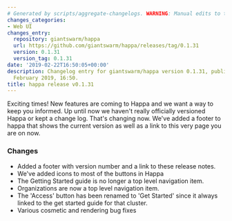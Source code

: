 ```yaml
---
# Generated by scripts/aggregate-changelogs. WARNING: Manual edits to this files will be overwritten.
changes_categories:
- Web UI
changes_entry:
  repository: giantswarm/happa
  url: https://github.com/giantswarm/happa/releases/tag/0.1.31
  version: 0.1.31
  version_tag: 0.1.31
date: '2019-02-22T16:50:05+00:00'
description: Changelog entry for giantswarm/happa version 0.1.31, published on 22
  February 2019, 16:50.
title: happa release v0.1.31
---
```


Exciting times! New features are coming to Happa and we want a way to keep you informed. Up until now we haven't really officially versioned Happa or kept a change log. That's changing now. We've added a footer to happa that shows the current version as well as a link to this very page you are on now.

### Changes

- Added a footer with version number and a link to these release notes.
- We've added icons to most of the buttons in Happa
- The Getting Started guide is no longer a top level navigation item.
- Organizations are now a top level navigation item.
- The 'Access' button has been renamed to 'Get Started' since it always linked to the get started guide for that cluster.
- Various cosmetic and rendering bug fixes
